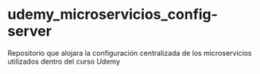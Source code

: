 # udemy_microservicios_config-server
Repositorio que alojara la configuración centralizada de los microservicios utilizados dentro del curso Udemy
